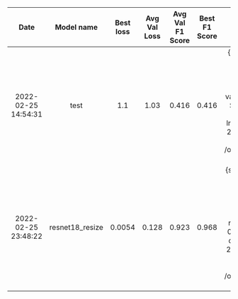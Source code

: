 | Date | Model name | Best loss | Avg Val Loss | Avg Val F1 Score | Best F1 Score | Hyperparameters |
|:--:|:---:|:---:|:---:|:---:|:---:|:---:|
|2022-02-25 14:54:31|test|1.1|1.03|0.416|0.416|{seed: 42, epochs: 2, dataset: MaskBaseDataset, augmentation: BaseAugmentation, resize: [512, 284], batch_size: 64, valid_batch_size: 64, optimizer: SGD, lr: 0.001, val_ratio: 0.2, criterion: cross_entropy, lr_decay_step: 20, log_interval: 20, log_name: exp, name: test, data_dir: /opt/ml/input/data/train/images, model_dir: ./model}|
|2022-02-25 23:48:22|resnet18_resize|0.0054|0.128|0.923|0.968|{seed: 42, epochs: 50, dataset: MaskBaseDataset, augmentation: BaseAugmentation, resize: [256, 192], batch_size: 64, valid_batch_size: 64, model: resnet18, optimizer: Adam, lr: 0.001, val_ratio: 0.2, criterion: cross_entropy, lr_decay_step: 20, log_interval: 20, log_name: exp, name: resnet18_resize, data_dir: /opt/ml/input/data/train/images, model_dir: ./model}|